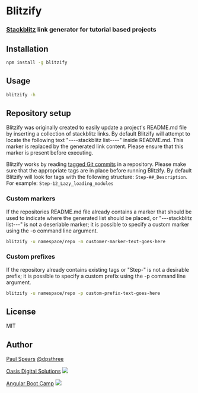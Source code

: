 # Blitzify
### [Stackblitz](https://stackblitz.com) link generator for tutorial based projects

## Installation

```bash
npm install -g blitzify
```

## Usage

```bash
blitzify -h
```

## Repository setup

Blitzify was originally created to easily update a project's README.md file by inserting a collection of stackblitz links. By default Blitzify will attempt to locate the following text "----stackblitz list----" inside README.md. This marker is replaced by the generated link content. Please ensure that this marker is present before executing.

Blitzify works by reading [tagged Git commits](https://git-scm.com/book/en/v2/Git-Basics-Tagging) in a repository. Please make sure that the appropriate tags are in place before running Blitzify. By default Blitzify will look for tags with the following structure: ```Step-##_Description```. For example: ```Step-12_Lazy_loading_modules```

### Custom markers

If the repositories README.md file already contains a marker that should be used to indicate where the generated list should be placed, or "---stackblitz list---" is not a deseriable marker; it is possible to specify a custom marker using the -o command line argument.

```bash
blitzify -u namespace/repo -m customer-marker-text-goes-here
```

### Custom prefixes

If the repository already contains existing tags or "Step-" is not a desirable prefix; it is possible to specify a custom prefix using the -p command line argument.

```bash
blitzify -u namespace/repo -p custom-prefix-text-goes-here
```

## License

MIT

## Author
[Paul Spears](github.com/dpsthree) [@dpsthree](twitter.com/dpsthree)

[Oasis Digital Solutions](https://oasisdigtal.com)
<a href="https://oasisdigital.com">
<img src="https://angularbootcamp.com/images/od-logo.svg">
</a>

[Angular Boot Camp](https://angularbootcamp.com)
<a href="https://angularbootcamp.com">
<img src="https://angularbootcamp.com/images/angular-boot-camp-logo.svg">
</a>
